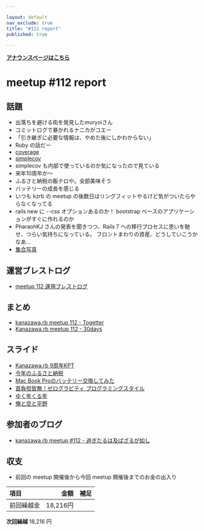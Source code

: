 ```yaml
---

layout: default
nav_exclude: true
title: "#112 report"
published: true

---
```


<div style="text-align: left;"><a href="./"><strong>アナウンスページはこちら</strong></a></div>

# meetup #112 report

## 話題

* 出落ちを避ける術を発見したmuryoiさん
* コミットログで暴かれるナニカがコエー
* 「引き継ぎに必要な情報は、やめた後にしかわからない」
* Ruby の話だー
* [coverage](https://docs.ruby-lang.org/ja/latest/library/coverage.html)
* [simplecov](https://github.com/simplecov-ruby/simplecov#example-output)
* simplecov も内部で使っているのか気になったので見ている
* 来年10周年か〜
* ふるさと納税の飯テロや。全部美味そう
* バッテリーの成長を感じる
* いつも kzrb の meetup の後数日はリングフィットやるけど気がついたらやらなくなってる
* rails new に --css オプションあるのか！ bootstrap ベースのアプリケーションがすぐに作れるのか
* PharaohKJ さんの発表を聞きつつ、Rails 7 への移行プロセスに思いを馳せ、つらい気持ちになっている。
フロントまわりの資産、どうしていこうかなあ…
* [集合写真](https://30d.jp/kzrb/102/photo/55)

## 運営ブレストログ

* [meetup 112 運用ブレストログ](https://github.com/kanazawarb/meetup/wiki/meetup-112-%E9%81%8B%E7%94%A8%E3%83%96%E3%83%AC%E3%82%B9%E3%83%88%E3%83%AD%E3%82%B0)

## まとめ

* [kanazawa.rb meetup 112 - Togetter](https://togetter.com/li/1819489)
* [Kanazawa.rb meetup 112 - 30days](https://30d.jp/kzrb/102)

## スライド

* [Kanazawa.rb 9周年KPT](https://speakerdeck.com/cottondesu/kanazawa-dot-rb-9th-anniversary-kpt)
* [今年のふるさと納税](https://speakerdeck.com/sat/jin-nian-falsehurusatona-shui)
* [Mac Book Proのバッテリー交換してみた](https://speakerdeck.com/cottondesu/i-replaced-the-battery-in-my-mac-book-pro)
* [首負担皆無！ゼログラビティ プログラミングスタイル](https://speakerdeck.com/kiyohara/shou-fu-dan-jie-wu-zerogurabitei-puroguramingusutairu)
* [ゆく年くる年](https://speakerdeck.com/sat/yukunian-kurunian)
* [俺と空と平野](https://www.icloud.com/keynote/044WSG4mDaNAxuWt_MLak4qOQ#%E4%BF%BA%E3%81%A8%E7%A9%BA%E3%81%A8%E5%B9%B3%E9%87%8E)

## 参加者のブログ

* [kanazawa\.rb meetup \#112 \- 過ぎたるは及ばざるが如し](https://cotton-desu.hatenablog.com/entry/2021/12/23/130000)

## 収支

* 前回の meetup 開催後から今回 meetup 開催後までのお金の出入り

|項目                           |金額         |補足                                               |
|:------------------------------|------------:|:--------------------------------------------------|
| 前回繰越金                    |       18,216円 |                                                   |

**次回繰越**  18,216 円
